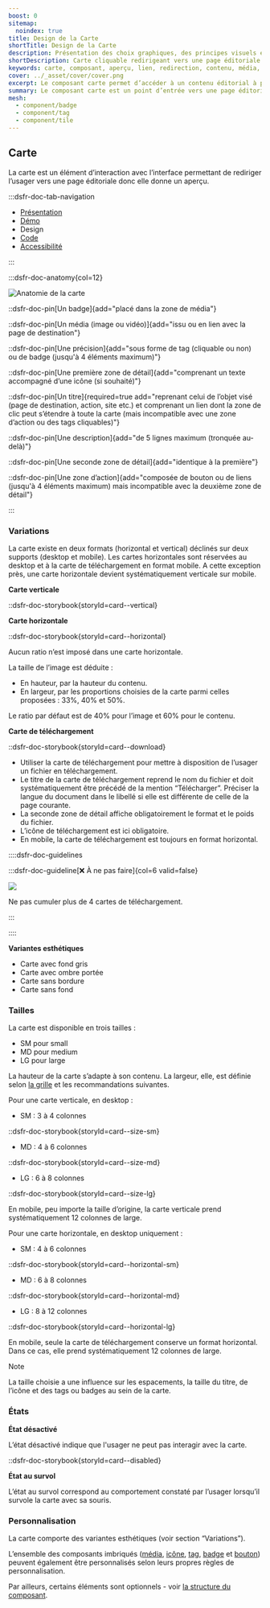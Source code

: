 ```yaml
---
boost: 0
sitemap:
  noindex: true
title: Design de la Carte
shortTitle: Design de la Carte
description: Présentation des choix graphiques, des principes visuels et des variantes disponibles du composant Carte.
shortDescription: Carte cliquable redirigeant vers une page éditoriale avec aperçu.
keywords: carte, composant, aperçu, lien, redirection, contenu, média, badge, tag, bouton, DSFR, tuile
cover: ../_asset/cover/cover.png
excerpt: Le composant carte permet d’accéder à un contenu éditorial à partir d’un aperçu visuel structuré, sous forme verticale ou horizontale.
summary: Le composant carte est un point d’entrée vers une page éditoriale ou un contenu spécifique. Il permet d’afficher un aperçu clair à travers une structure visuelle contenant un titre, une description, des éléments comme badges ou tags, une image ou vidéo, et des actions. Il existe en formats vertical et horizontal, en plusieurs tailles, et peut inclure des variations esthétiques comme le fond gris ou l’absence de bordure. Des règles UX précises guident son usage pour garantir la cohérence, l’accessibilité et la bonne hiérarchisation de l’information.
mesh:
  - component/badge
  - component/tag
  - component/tile
---
```


## Carte

La carte est un élément d’interaction avec l’interface permettant de rediriger l’usager vers une page éditoriale donc elle donne un aperçu.

:::dsfr-doc-tab-navigation

- [Présentation](../index.md)
- [Démo](../demo/index.md)
- Design
- [Code](../code/index.md)
- [Accessibilité](../accessibility/index.md)

:::

:::dsfr-doc-anatomy{col=12}

![Anatomie de la carte](../_asset/anatomy/anatomy-1.png)

::dsfr-doc-pin[Un badge]{add="placé dans la zone de média"}

::dsfr-doc-pin[Un média (image ou vidéo)]{add="issu ou en lien avec la page de destination"}

::dsfr-doc-pin[Une précision]{add="sous forme de tag (cliquable ou non) ou de badge (jusqu'à 4 éléments maximum)"}

::dsfr-doc-pin[Une première zone de détail]{add="comprenant un texte accompagné d’une icône (si souhaité)"}

::dsfr-doc-pin[Un titre]{required=true add="reprenant celui de l’objet visé (page de destination, action, site etc.) et comprenant un lien dont la zone de clic peut s’étendre à toute la carte (mais incompatible avec une zone d’action ou des tags cliquables)"}

::dsfr-doc-pin[Une description]{add="de 5 lignes maximum (tronquée au-delà)"}

::dsfr-doc-pin[Une seconde zone de détail]{add="identique à la première"}

::dsfr-doc-pin[Une zone d’action]{add="composée de bouton ou de liens (jusqu'à 4 éléments maximum) mais incompatible avec la deuxième zone de détail"}

:::

### Variations

La carte existe en deux formats (horizontal et vertical) déclinés sur deux supports (desktop et mobile). Les cartes horizontales sont réservées au desktop et à la carte de téléchargement en format mobile. A cette exception près, une carte horizontale devient systématiquement verticale sur mobile.

**Carte verticale**

::dsfr-doc-storybook{storyId=card--vertical}

**Carte horizontale**

::dsfr-doc-storybook{storyId=card--horizontal}

Aucun ratio n’est imposé dans une carte horizontale.

La taille de l’image est déduite :

- En hauteur, par la hauteur du contenu.
- En largeur, par les proportions choisies de la carte parmi celles proposées : 33%, 40% et 50%.

Le ratio par défaut est de 40% pour l’image et 60% pour le contenu.

**Carte de téléchargement**

::dsfr-doc-storybook{storyId=card--download}

- Utiliser la carte de téléchargement pour mettre à disposition de l’usager un fichier en téléchargement.
- Le titre de la carte de téléchargement reprend le nom du fichier et doit systématiquement être précédé de la mention “Télécharger”. Préciser la langue du document dans le libellé si elle est différente de celle de la page courante.
- La seconde zone de détail affiche obligatoirement le format et le poids du fichier.
- L’icône de téléchargement est ici obligatoire.
- En mobile, la carte de téléchargement est toujours en format horizontal.

::::dsfr-doc-guidelines

:::dsfr-doc-guideline[❌ À ne pas faire]{col=6 valid=false}

![](../_asset/variation/dont-1.png)

Ne pas cumuler plus de 4 cartes de téléchargement.

:::

::::

**Variantes esthétiques**

- Carte avec fond gris
- Carte avec ombre portée
- Carte sans bordure
- Carte sans fond

### Tailles

La carte est disponible en trois tailles :

- SM pour small
- MD pour medium
- LG pour large

La hauteur de la carte s’adapte à son contenu. La largeur, elle, est définie selon [la grille](../../../../../core/_part/doc/grid/index.md) et les recommandations suivantes.

Pour une carte verticale, en desktop :

- SM : 3 à 4 colonnes

::dsfr-doc-storybook{storyId=card--size-sm}

- MD : 4 à 6 colonnes

::dsfr-doc-storybook{storyId=card--size-md}

- LG : 6 à 8 colonnes

::dsfr-doc-storybook{storyId=card--size-lg}

En mobile, peu importe la taille d’origine, la carte verticale prend systématiquement 12 colonnes de large.

Pour une carte horizontale, en desktop uniquement :

- SM : 4 à 6 colonnes

::dsfr-doc-storybook{storyId=card--horizontal-sm}

- MD : 6 à 8 colonnes

::dsfr-doc-storybook{storyId=card--horizontal-md}

- LG : 8 à 12 colonnes

::dsfr-doc-storybook{storyId=card--horizontal-lg}

En mobile, seule la carte de téléchargement conserve un format horizontal. Dans ce cas, elle prend systématiquement 12 colonnes de large.

> [!NOTE]
> La taille choisie a une influence sur les espacements, la taille du titre, de l’icône et des tags ou badges au sein de la carte.

### États

**État désactivé**

L’état désactivé indique que l'usager ne peut pas interagir avec la carte.

::dsfr-doc-storybook{storyId=card--disabled}

**État au survol**

L’état au survol correspond au comportement constaté par l’usager lorsqu’il survole la carte avec sa souris.

### Personnalisation

La carte comporte des variantes esthétiques (voir section “Variations”).

L’ensemble des composants imbriqués ([média](../../../../../core/_part/doc/media/index.md), [icône](../../../../../core/_part/doc/icon/index.md), [tag](../../../../tag/_part/doc/index.md), [badge](../../../../badge/_part/doc/index.md) et [bouton](../../../../button/_part/doc/index.md)) peuvent également être personnalisés selon leurs propres règles de personnalisation.

Par ailleurs, certains éléments sont optionnels - voir [la structure du composant](#carte).
